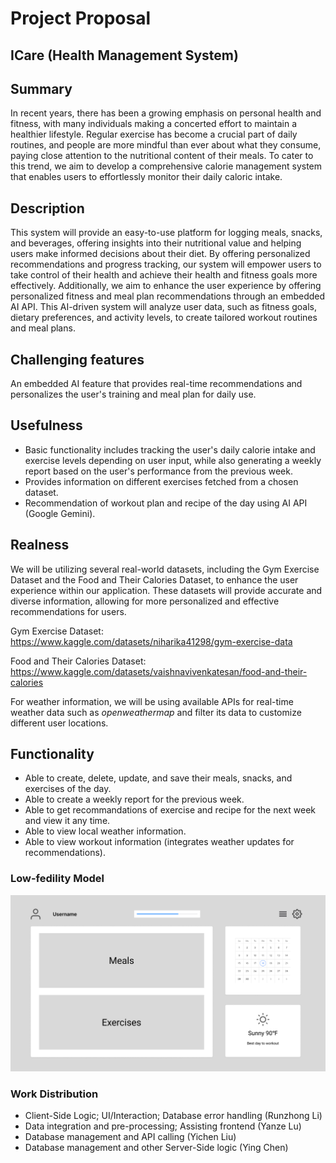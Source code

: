 # Project Proposal

## ICare (Health Management System)

## Summary
In recent years, there has been a growing emphasis on personal health and fitness, with many individuals making a concerted effort to maintain a healthier lifestyle. Regular exercise has become a crucial part of daily routines, and people are more mindful than ever about what they consume, paying close attention to the nutritional content of their meals. To cater to this trend, we aim to develop a comprehensive calorie management system that enables users to effortlessly monitor their daily caloric intake.

## Description
This system will provide an easy-to-use platform for logging meals, snacks, and beverages, offering insights into their nutritional value and helping users make informed decisions about their diet. By offering personalized recommendations and progress tracking, our system will empower users to take control of their health and achieve their health and fitness goals more effectively. Additionally, we aim to enhance the user experience by offering personalized fitness and meal plan recommendations through an embedded AI API. This AI-driven system will analyze user data, such as fitness goals, dietary preferences, and activity levels, to create tailored workout routines and meal plans.

## Challenging features
An embedded AI feature that provides real-time recommendations and personalizes the user's training and meal plan for daily use.

## Usefulness
* Basic functionality includes tracking the user's daily calorie intake and exercise levels depending on user input, while also generating a weekly report based on the user's performance from the previous week.
* Provides information on different exercises fetched from a chosen dataset. 
* Recommendation of workout plan and recipe of the day using AI API (Google Gemini).

## Realness
We will be utilizing several real-world datasets, including the Gym Exercise Dataset and the Food and Their Calories Dataset, to enhance the user experience within our application. These datasets will provide accurate and diverse information, allowing for more personalized and effective recommendations for users.

Gym Exercise Dataset: https://www.kaggle.com/datasets/niharika41298/gym-exercise-data

Food and Their Calories Dataset: https://www.kaggle.com/datasets/vaishnavivenkatesan/food-and-their-calories

For weather information, we will be using available APIs for real-time weather data such as *openweathermap* and filter its data to customize different user locations.

## Functionality
* Able to create, delete, update, and save their meals, snacks, and exercises of the day.
* Able to create a weekly report for the previous week.
* Able to get recommandations of exercise and recipe for the next week and view it any time.
* Able to view local weather information.
* Able to view workout information (integrates weather updates for recommendations).

### Low-fedility Model
![alt text](https://github.com/cs411-alawini/fa24-cs411-team015-NoDataNoPain/blob/main/doc/Low-Fedility%20Model.png)

### Work Distribution
* Client-Side Logic; UI/Interaction; Database error handling (Runzhong Li)
* Data integration and pre-processing; Assisting frontend (Yanze Lu)
* Database management and API calling (Yichen Liu) 
* Database management and other Server-Side logic (Ying Chen)

